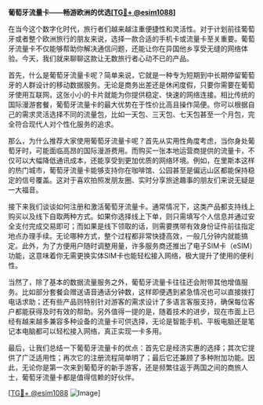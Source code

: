 **葡萄牙流量卡——畅游欧洲的优选[[TG💪+ @esim1088](https://t.me/s/esim1088)]**

在当今这个数字化时代，旅行者们越来越注重便捷性和灵活性。对于计划前往葡萄牙或者整个欧洲旅行的朋友来说，选择一款合适的手机卡或流量卡至关重要。葡萄牙流量卡不仅能够帮助你解决通信问题，还能让你在异国他乡享受无缝的网络体验。今天，我们就来聊聊这款让无数旅行者心动不已的产品。

首先，什么是葡萄牙流量卡呢？简单来说，它就是一种专为短期到中长期停留葡萄牙的人群设计的移动数据服务。无论是商务出差还是休闲度假，只要你需要在葡萄牙使用互联网，这张小小的卡片就能为你提供稳定、快速的网络连接。相比传统的国际漫游套餐，葡萄牙流量卡的最大优势在于性价比高且操作简便。你可以根据自己的需求灵活选择不同的流量包，比如一天包、三天包、七天包甚至一个月包，完全符合现代人对个性化服务的追求。

那么，为什么推荐大家使用葡萄牙流量卡呢？首先从实用性角度考虑，当你身处葡萄牙时，可能面临高昂的国际漫游费用。而购买一张本地运营商提供的流量卡，不仅可以大幅降低通讯成本，还能享受到更加优质的网络环境。例如，在里斯本这样的热门城市，葡萄牙流量卡能够支持你在咖啡馆、公园甚至是偏远山区都能保持稳定的信号覆盖。这对于喜欢拍照发朋友圈、实时分享旅途趣事的朋友们来说无疑是一大福音。

接下来我们谈谈如何注册和激活葡萄牙流量卡。通常情况下，这类产品都支持线上购买以及线下自取两种方式。如果你选择线上下单，则只需填写个人信息并通过安全支付完成交易即可；而如果是线下领取的话，则需要携带有效身份证件前往指定地点办理手续。无论哪种方式，整个过程都非常快捷高效，一般几分钟内就能搞定。此外，为了方便用户随时调整用量，许多服务商还推出了电子SIM卡（eSIM）功能，这意味着你无需更换实体SIM卡也能轻松接入网络，极大提升了使用的便利性。

当然了，除了基本的数据流量服务之外，葡萄牙流量卡往往还会附带其他增值服务。比如部分套餐会赠送语音通话分钟数，这样即便遇到紧急情况也可以直接拨打电话求助；还有些产品则特别针对游客的需求设计了多语言客服支持，确保每位客户都能获得及时有效的帮助。另外值得一提的是，随着技术的进步，现在市面上已经有越来越多兼容多种设备的流量卡可供选择，无论是智能手机、平板电脑还是笔记本电脑都可以轻松接入网络，真正实现一卡多用。

最后，让我们总结一下葡萄牙流量卡的优点：首先它是经济实惠的选择；其次它提供了广泛适用性；再次它的注册流程简单明了；最后它还兼顾了多种附加功能。因此，无论你是第一次来到葡萄牙的新手游客，还是频繁往返于两国之间的商旅人士，葡萄牙流量卡都是值得信赖的好伙伴。

[[TG💪+ @esim1088](https://t.me/s/esim1088) ![Image](https://i.postimg.cc/4NQfJmqS/Snipaste-2025-05-13-00-14-12.png)]